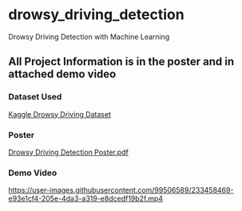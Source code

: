 # drowsy_driving_detection
Drowsy Driving Detection with Machine Learning

## All Project Information is in the poster and in attached demo video
### Dataset Used
[Kaggle Drowsy Driving Dataset](https://www.kaggle.com/datasets/dheerajperumandla/drowsiness-dataset)

### Poster
[Drowsy Driving Detection Poster.pdf](https://github.com/aadyachat/drowsy_driving_detection/files/11289458/Drowsy.Driving.Detection.Poster.pdf)

### Demo Video
https://user-images.githubusercontent.com/99506589/233458469-e93e1cf4-205e-4da3-a319-e8dcedf19b2f.mp4


